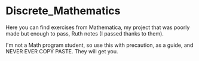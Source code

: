 # Discrete_Mathematics
Here you can find exercises from Mathematica, my project that was poorly made but enough to pass, Ruth notes (I passed thanks to them). 

I'm not a Math program student, so use this with precaution, as a guide, and NEVER EVER COPY PASTE. They will get you. 

